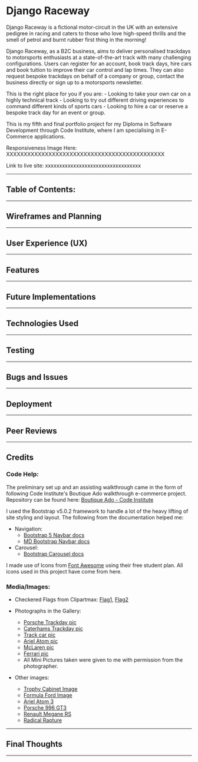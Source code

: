# Django Raceway 

Django Raceway is a fictional motor-circuit in the UK with an extensive pedigree in racing and caters to those who love high-speed thrills and the smell of petrol and burnt rubber first thing in the morning!

Django Raceway, as a B2C business, aims to deliver personalised trackdays to motorsports enthusiasts at a state-of-the-art track with many challenging configurations. Users can register for an account, book track days, hire cars and book tuition to improve their car control and lap times. They can also request bespoke trackdays on behalf of a company or group, contact the business directly or sign up to a motorsports newsletter.

This is the right place for you if you are:
    - Looking to take your own car on a highly technical track
    - Looking to try out different driving experiences to command different kinds of sports cars
    - Looking to hire a car or reserve a bespoke track day for an event or group.

This is my fifth and final portfolio project for my Diploma in Software Development through Code Institute, where I am specialising in E-Commerce applications. 


Responsiveness Image Here: XXXXXXXXXXXXXXXXXXXXXXXXXXXXXXXXXXXXXXXXXXXXX

Link to live site: xxxxxxxxxxxxxxxxxxxxxxxxxxxxxxxxxx

---

## Table of Contents:



---

## Wireframes and Planning


---

## User Experience (UX)


---

## Features


---

## Future Implementations

---

## Technologies Used

---

## Testing

---

## Bugs and Issues

---

## Deployment

---

## Peer Reviews

---

## Credits

### Code Help:

The preliminary set up and an assisting walkthrough came in the form of following Code Institute's Boutique Ado walkthrough e-commerce project. Repository can be found here: [Boutique Ado - Code Institute](https://github.com/Code-Institute-Solutions/boutique_ado_v1)

I used the Bootstrap v5.0.2 framework to handle a lot of the heavy lifting of site styling and layout. 
The following from the documentation helped me:
- Navigation:
    - [Bootstrap 5 Navbar docs](https://getbootstrap.com/docs/5.0/components/navbar/)
    - [MD Bootstrap Navbar docs](https://mdbootstrap.com/docs/standard/navigation/navbar/#subsection-icons)
- Carousel:
    - [Bootstrap Carousel docs](https://getbootstrap.com/docs/5.0/components/carousel/)



I made use of Icons from [Font Awesome](https://fontawesome.com/) using their free student plan. 
All icons used in this project have come from here.



### Media/Images:
- Checkered Flags from Clipartmax: [Flag1](https://www.clipartmax.com/middle/m2H7d3N4d3i8d3i8_checkered-flag-icon-clipart-auto-racing-racing-flags-finish-flag-icon-png/), [Flag2](https://www.clipartmax.com/middle/m2i8G6Z5H7d3A0G6_finish-flag-race-racing-win-winner-finish-checkered-flag-icon-png/)

- Photographs in the Gallery:
    - [Porsche Trackday pic](https://www.porscheclubgb.com/news-and-events/news/2021/december/2022-porsche-club-gb-trackday-calendar-announced)
    - [Caterhams Trackday pic](https://reis.co.uk/what-are-the-most-popular-track-day-cars/)
    - [Track car pic](https://www.carmagazine.co.uk/best/track-day-car/)
    - [Ariel Atom pic](https://www.carmagazine.co.uk/best/track-day-car/)
    - [McLaren pic](https://www.carmagazine.co.uk/best/track-day-car/)
    - [Ferrari pic](https://www.topgear.com/car-news/motorsport/ferrari-might-have-invented-best-sounding-trackday-ever)
    - All Mini Pictures taken were given to me with permission from the photographer.

- Other images:
    - [Trophy Cabinet Image](https://www.cgeniae.ml/products.aspx?cname=trophy+cabinets+and+showcases&cid=102&xi=1&xc=19&pr=16.99)
    - [Formula Ford Image](https://www.autosport.com/national/news/formula-ford-festival-at-50-a-golden-era-as-the-ultimate-proving-ground/6714288/)
    - [Ariel Atom 3](https://www.therealgranturismo.com/online-store/ARIEL-ATOM-Trackday-Hire-p84763897)
    - [Porsche 996 GT3](https://www.elferspot.com/en/magazin/five-good-reasons-for-a-porsche-996-gt3/)
    - [Renault Megane RS](https://www.topgear.com/car-news/hot-hatch/these-are-12-best-hot-hatches-all-time)
    - [Radical Rapture](https://www.topgear.com/car-news/motorsport/new-radical-sr10-425bhp-turbocharged-track-toy)

---
## Final Thoughts

---
